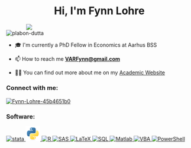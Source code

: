 <h1 align="center">Hi, I'm Fynn Lohre</h1>

<img alter = "coding" align = "right" width = "450" src = "https://cdn.dribbble.com/users/1162077/screenshots/3848914/media/320984a9ca58b3c73274c9259ecf6de8.gif" >

<p align="left"> <img src="https://komarev.com/ghpvc/?username=VARFynn&label=Profile%20views&color=0e75b6&style=flat" alt="plabon-dutta" /> </p>

- 🎓 I'm currently a PhD Fellow in Economics at Aarhus BSS

- 📫 How to reach me **VARFynn@gmail.com**

- 👨‍💻 You can find out more about me on my [Academic Website](https://fynn-lohre.com)




<h3 align="left">Connect with me:</h3>
<p align="left">
<a href="https://linkedin.com/in/fynn-lohre" target="blank"><img align="center" src="https://raw.githubusercontent.com/rahuldkjain/github-profile-readme-generator/master/src/images/icons/Social/linked-in-alt.svg" alt="Fynn-Lohre-45b4651b0" height="30" width="40" /></a>
</p>
<h3 align="left">Software:</h3>
<p align="left">
<a href="https://www.stata.com/" target="_blank" rel="noreferrer"> <img src="https://gdm-catalog-fmapi-prod.imgix.net/ProductLogo/845ce3bb-5a06-4a5e-90b4-1b4705057c27.png?auto=format&q=50&w=128&h=128&fit=max&dpr=3" alt="stata" width="40" height="40"/> </a>
<a href="https://www.python.org" target="_blank" rel="noreferrer"> <img src="https://raw.githubusercontent.com/devicons/devicon/master/icons/python/python-original.svg" alt="python" width="40" height="40"/> </a>
<a href="https://www.r-project.org/" target="_blank" rel="noreferrer"> <img src="https://th.bing.com/th/id/OIP.J5L56wG7rar6KiGZ-zH0zQHaE8?rs=1&pid=ImgDetMain" alt="R" width="40" height="40"/> </a>
<a href="https://www.sas.com/" target="_blank" rel="noreferrer"> <img src="https://cdn.technologyadvice.com/wp-content/uploads/2021/10/sas.png" alt="SAS" width="40" height="40"/> </a>
<a href="https://www.latex-project.org/" target="_blank" rel="noreferrer"> <img src="https://pnghq.com/wp-content/uploads/latex-logo-free-unlimited-png.png" alt="LaTeX" width="40" height="40"/> </a>
<a href="https://www.mysql.com/" target="_blank" rel="noreferrer"> <img src="https://logodix.com/logo/542135.jpg" alt="SQL" width="40" height="40"/> </a>
<a href="https://www.mathworks.com/" target="_blank" rel="noreferrer"> <img src="https://th.bing.com/th/id/OIP.tWFNEU2_ZTCIQW97tH0DoAHaFb?rs=1&pid=ImgDetMain" alt="Matlab" width="40" height="40"/> </a>
<a href="https://learn.microsoft.com/en-us/office/vba/library-reference/concepts/getting-started-with-vba-in-office" target="_blank" rel="noreferrer"> <img src="https://th.bing.com/th/id/OIP.Ocf9JVBsBceBOuzwQ0sn2AHaFj?rs=1&pid=ImgDetMain" alt="VBA" width="40" height="40"/> </a>
<a href="https://learn.microsoft.com/en-us/powershell/" target="_blank" rel="noreferrer"> <img src="https://pbcdn1.podbean.com/imglogo/image-logo/1769310/powershell.png" alt="PowerShell" width="40" height="40"/> </a>
</p>
